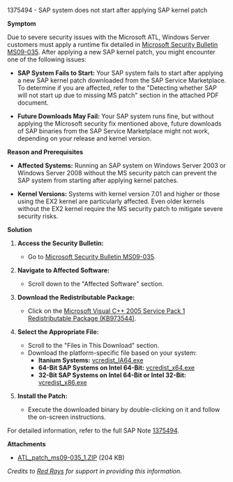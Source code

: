 1375494 - SAP system does not start after applying SAP kernel patch

**Symptom**

Due to severe security issues with the Microsoft ATL, Windows Server customers must apply a runtime fix detailed in [Microsoft Security Bulletin MS09-035](http://www.microsoft.com/technet/security/bulletin/MS09-035.mspx). After applying a new SAP kernel patch, you might encounter one of the following issues:

- **SAP System Fails to Start:** Your SAP system fails to start after applying a new SAP kernel patch downloaded from the SAP Service Marketplace. To determine if you are affected, refer to the "Detecting whether SAP will not start up due to missing MS patch" section in the attached PDF document.
  
- **Future Downloads May Fail:** Your SAP system runs fine, but without applying the Microsoft security fix mentioned above, future downloads of SAP binaries from the SAP Service Marketplace might not work, depending on your release and kernel version.

**Reason and Prerequisites**

- **Affected Systems:** Running an SAP system on Windows Server 2003 or Windows Server 2008 without the MS security patch can prevent the SAP system from starting after applying kernel patches.
  
- **Kernel Versions:** Systems with kernel version 7.01 and higher or those using the EX2 kernel are particularly affected. Even older kernels without the EX2 kernel require the MS security patch to mitigate severe security risks.

**Solution**

1. **Access the Security Bulletin:**
   - Go to [Microsoft Security Bulletin MS09-035](http://www.microsoft.com/technet/security/bulletin/MS09-035.mspx).

2. **Navigate to Affected Software:**
   - Scroll down to the "Affected Software" section.

3. **Download the Redistributable Package:**
   - Click on the [Microsoft Visual C++ 2005 Service Pack 1 Redistributable Package (KB973544)](https://me.sap.com/notes/0001375494/KB973544).

4. **Select the Appropriate File:**
   - Scroll to the "Files in This Download" section.
   - Download the platform-specific file based on your system:
     - **Itanium Systems:** [vcredist_IA64.exe](https://me.sap.com/notes/0001375494/vcredist_IA64.exe)
     - **64-Bit SAP Systems on Intel 64-Bit:** [vcredist_x64.exe](https://me.sap.com/notes/0001375494/vcredist_x64.exe)
     - **32-Bit SAP Systems on Intel 64-Bit or Intel 32-Bit:** [vcredist_x86.exe](https://me.sap.com/notes/0001375494/vcredist_x86.exe)

5. **Install the Patch:**
   - Execute the downloaded binary by double-clicking on it and follow the on-screen instructions.

For detailed information, refer to the full SAP Note [1375494](https://me.sap.com/notes/0001375494).

**Attachments**

- [ATL_patch_ms09-035_1.ZIP](https://userapps.support.sap.com/sap/support/sapnotes/public/services/attachment.htm?iv_key=012006153200000540092009&iv_version=0006&iv_guid=F2FFB9FA43298D4C974D2376C78D095C) (204 KB)

*Credits to [Red Rays](https://redrays.io) for support in providing this information.*